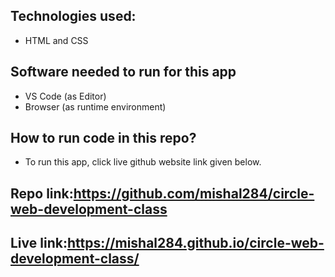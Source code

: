 ## Technologies used:
- HTML and CSS
## Software needed to run for this app
- VS Code (as Editor)
- Browser (as runtime environment)
## How to run code in this repo?
- To run this app, click live github website link given below. 
## Repo link:https://github.com/mishal284/circle-web-development-class
## Live link:https://mishal284.github.io/circle-web-development-class/
